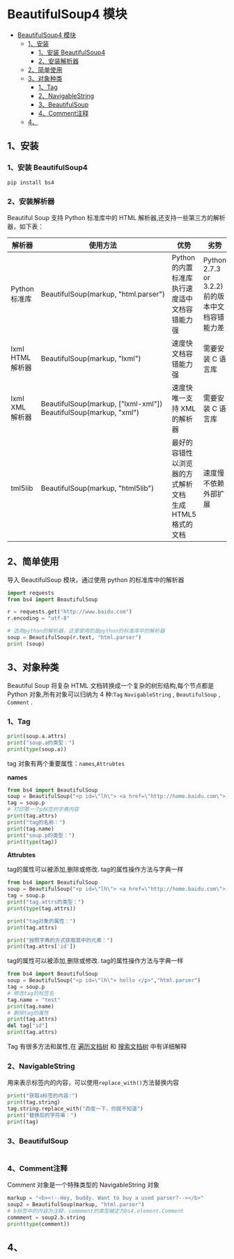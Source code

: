 <!--
 * @Author: your name
 * @Date: 2020-02-11 11:19:04
 * @LastEditTime : 2020-02-11 23:48:28
 * @LastEditors  : Please set LastEditors
 * @Description: In User Settings Edit
 * @FilePath: \VueLearnc:\Users\11346\OneDrive\笔记\PythonLearning\爬虫\BeautifulSoup4.md
 -->

# BeautifulSoup4 模块


<!-- @import "[TOC]" {cmd="toc" depthFrom=1 depthTo=6 orderedList=false} -->

<!-- code_chunk_output -->

- [BeautifulSoup4 模块](#beautifulsoup4-%e6%a8%a1%e5%9d%97)
  - [1、安装](#1%e5%ae%89%e8%a3%85)
    - [1、安装 BeautifulSoup4](#1%e5%ae%89%e8%a3%85-beautifulsoup4)
    - [2、安装解析器](#2%e5%ae%89%e8%a3%85%e8%a7%a3%e6%9e%90%e5%99%a8)
  - [2、简单使用](#2%e7%ae%80%e5%8d%95%e4%bd%bf%e7%94%a8)
  - [3、对象种类](#3%e5%af%b9%e8%b1%a1%e7%a7%8d%e7%b1%bb)
    - [1、Tag](#1tag)
    - [2、NavigableString](#2navigablestring)
    - [3、BeautifulSoup](#3beautifulsoup)
    - [4、Comment注释](#4comment%e6%b3%a8%e9%87%8a)
  - [4、](#4)

<!-- /code_chunk_output -->


## 1、安装

### 1、安装 BeautifulSoup4

```
pip install bs4
```

### 2、安装解析器

Beautiful Soup 支持 Python 标准库中的 HTML 解析器,还支持一些第三方的解析器，如下表：

| 解析器           | 使用方法                                                            | 优势                                                            | 劣势                                           |
| ---------------- | ------------------------------------------------------------------- | --------------------------------------------------------------- | ---------------------------------------------- |
| Python 标准库    | BeautifulSoup(markup, "html.parser")                                | Python 的内置标准库<br>执行速度适中<br>文档容错能力强           | Python 2.7.3 or 3.2.2)前的版本中文档容错能力差 |
| lxml HTML 解析器 | BeautifulSoup(markup, "lxml")                                       | 速度快<br>文档容错能力强                                        | 需要安装 C 语言库                              |
| lxml XML 解析器  | BeautifulSoup(markup, ["lxml-xml"])<br>BeautifulSoup(markup, "xml") | 速度快<br>唯一支持 XML 的解析器                                 | 需要安装 C 语言库                              |
| tml5lib          | BeautifulSoup(markup, "html5lib")                                   | 最好的容错性<br>以浏览器的方式解析文档<br>生成 HTML5 格式的文档 | 速度慢不依赖外部扩展                           |

## 2、简单使用

导入 BeautifulSoup 模块，通过使用 python 的标准库中的解析器

```python
import requests
from bs4 import BeautifulSoup

r = requests.get("http://www.baidu.com")
r.encoding = "utf-8"

# 选用python的解析器，这里使用的是python的标准库中的解析器
soup = BeautifulSoup(r.text, "html.parser")
print (soup)
```

## 3、对象种类

Beautiful Soup 将复杂 HTML 文档转换成一个复杂的树形结构,每个节点都是 Python 对象,所有对象可以归纳为 4 种:`Tag` `NavigableString` , `BeautifulSoup` , `Comment` .

### 1、Tag

```python
print(soup.a.attrs)
print("soup.a的类型：")
print(type(soup.a))
```

tag 对象有两个重要属性：`names`,`Attrubtes`

**names**

```python {cmd}
from bs4 import BeautifulSoup
soup = BeautifulSoup("<p id=\"lh\"> <a href=\"http://home.baidu.com\">关于百度</a> </p>","html.parser")
tag = soup.p
# 打印第一个p标签的字典内容
print(tag.attrs)
print("tag的名称：")
print(tag.name)
print("soup.p的类型：")
print(type(tag))
```

**Attrubtes**

tag的属性可以被添加,删除或修改. tag的属性操作方法与字典一样

```python {cmd}
from bs4 import BeautifulSoup
soup = BeautifulSoup("<p id=\"lh\"> <a href=\"http://home.baidu.com\">关于百度</a> </p>","html.parser")
tag = soup.p
print("tag.attrs的类型：")
print(type(tag.attrs))

print("tag对象的属性：")
print(tag.attrs)

print("按照字典的方式获取其中的元素：")
print(tag.attrs['id'])
```

tag的属性可以被添加,删除或修改. tag的属性操作方法与字典一样

```python {cmd}
from bs4 import BeautifulSoup
soup = BeautifulSoup("<p id=\"lh\"> hello </p>","html.parser")
tag = soup.p
# 修改tag的标签名
tag.name = "test"
print(tag.name)
# 删除tag的属性
print(tag.attrs)
del tag["id"]
print(tag.attrs)
```

Tag 有很多方法和属性,在 [遍历文档树](https://beautifulsoup.readthedocs.io/zh_CN/v4.4.0/#id18) 和 [搜索文档树](https://beautifulsoup.readthedocs.io/zh_CN/v4.4.0/#id27) 中有详细解释

### 2、NavigableString

用来表示标签内的内容，可以使用`replace_with()`方法替换内容

```python
print("获取a标签的内容:")
print(tag.string)
tag.string.replace_with("百度一下，你就不知道")
print("替换后的字符串：")
print(tag)
```

### 3、BeautifulSoup

```python

```

### 4、Comment注释

Comment 对象是一个特殊类型的 NavigableString 对象

```python
markup = "<b><!--Hey, buddy. Want to buy a used parser?--></b>"
soup2 = BeautifulSoup(markup, "html.parser")
# b标签中的内容为注释，commment的类型被定为bs4.element.Comment
commment = soup2.b.string
print(type(comment))
```

## 4、

```python

```

```python

```

```python

```

